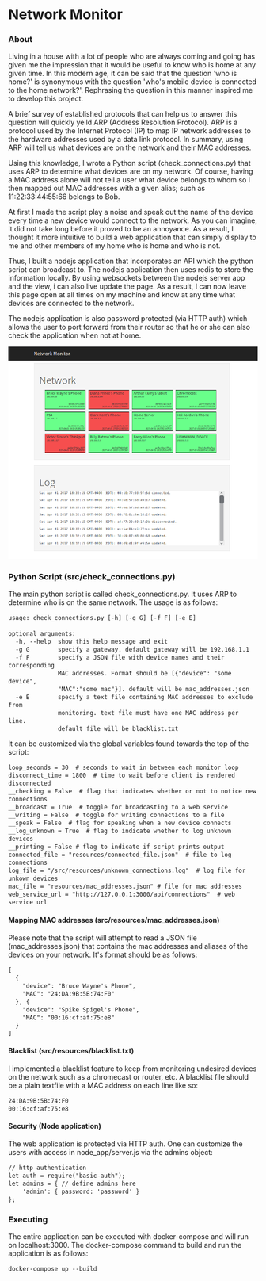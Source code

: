 

  Network Monitor
  ===============

  ### About

Living in a house with a lot of people who are always coming and going has given me the impression that it would be useful to know who is home at any given time. In this modern age, it can be said that the question 'who is home?' is synonymous with the question 'who's mobile device is connected to the home network?'. Rephrasing the question in this manner inspired me to develop this project.

A brief survey of established protocols that can help us to answer this question will quickly yeild ARP (Address Resolution Protocol). ARP is a protocol used by the Internet Protocol (IP) to map IP network addresses to the hardware addresses used by a data link protocol. In summary, using ARP will tell us what devices are on the network and their MAC addresses.

Using this knowledge, I wrote a Python script (check_connections.py) that uses ARP to determine what devices are on my network. Of course, having a MAC address alone will not tell a user what device belongs to whom so I then mapped out MAC addresses with a given alias; such as 11:22:33:44:55:66 belongs to Bob.

At first I made the script play a noise and speak out the name of the device every time a new device would connect to the network. As you can imagine, it did not take long before it proved to be an annoyance. As a result, I thought it more intuitive to build a web application that can simply display to me and other members of my home who is home and who is not. 

Thus, I built a nodejs application that incorporates an API which the python script can broadcast to. The nodejs application then uses redis to store the information locally. By using websockets between the nodejs server app and the view, i can also live update the page. As a result, I can now leave this page open at all times on my machine and know at any time what devices are connected to the network.

The nodejs application is also password protected (via HTTP auth) which allows the user to port forward from their router so that he or she can also check the application when not at home.

  ![](./src/resources/sample.png)
  ### Python Script (src/check_connections.py)

The main python script is called check_connections.py. It uses ARP to determine who is on the same network. The usage is as follows:


    usage: check_connections.py [-h] [-g G] [-f F] [-e E]

    optional arguments:
      -h, --help  show this help message and exit
      -g G        specify a gateway. default gateway will be 192.168.1.1
      -f F        specify a JSON file with device names and their corresponding
                  MAC addresses. Format should be [{"device": "some device",
                  "MAC":"some mac"}]. default will be mac_addresses.json
      -e E        specify a text file containing MAC addresses to exclude from
                  monitoring. text file must have one MAC address per line.
                  default file will be blacklist.txt

It can be customized via the global variables found towards the top of the script:

    loop_seconds = 30  # seconds to wait in between each monitor loop
    disconnect_time = 1800  # time to wait before client is rendered disconnected
    __checking = False  # flag that indicates whether or not to notice new connections
    __broadcast = True  # toggle for broadcasting to a web service
    __writing = False  # toggle for writing connections to a file
    __speak = False  # flag for speaking when a new device connects
    __log_unknown = True  # flag to indicate whether to log unknown devices
    __printing = False # flag to indicate if script prints output
    connected_file = "resources/connected_file.json"  # file to log connections
    log_file = "/src/resources/unknown_connections.log"  # log file for unkown devices
    mac_file = "resources/mac_addresses.json" # file for mac addresses
    web_service_url = "http://127.0.0.1:3000/api/connections"  # web service url

  #### Mapping MAC addresses (src/resources/mac_addresses.json)
Please note that the script will attempt to read a JSON file (mac_addresses.json) that contains the mac addresses and aliases of the devices on your network. It's format should be as follows:


    [
      {
        "device": "Bruce Wayne's Phone",
        "MAC": "24:DA:9B:5B:74:F0"
      }, {
        "device": "Spike Spigel's Phone",
        "MAC": "00:16:cf:af:75:e8"
      }
    ]


  #### Blacklist (src/resources/blacklist.txt)
  I implemented a blacklist feature to keep from monitoring undesired devices on the network such as a chromecast or router, etc. A blacklist file should be a plain textfile with a MAC address on each line like so:


    24:DA:9B:5B:74:F0
    00:16:cf:af:75:e8
    
#### Security (Node application)
The web application is protected via HTTP auth. One can customize the users with access in node_app/server.js via the admins object:

    // http authentication
    let auth = require("basic-auth");
    let admins = { // define admins here
        'admin': { password: 'password' }
    };
    
### Executing
The entire application can be executed with docker-compose and will run on localhost:3000. The docker-compose command to build and run the application is as follows:

    docker-compose up --build
